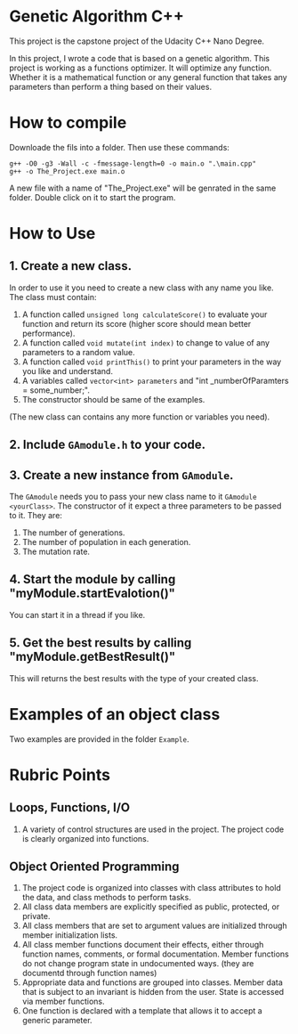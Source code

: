 # Genetic Algorithm C++

This project is the capstone project of the Udacity C++ Nano Degree.

In this project, I wrote a code that is based on a genetic algorithm. This project is working as a functions optimizer. It will optimize any function. Whether it is a mathematical function or any general function that takes any parameters than perform a thing based on their values.


# How to compile

Downloade the fils into a folder. Then use these commands:
```
g++ -O0 -g3 -Wall -c -fmessage-length=0 -o main.o ".\main.cpp" 
g++ -o The_Project.exe main.o 
```

A new file with a name of "The_Project.exe" will be genrated in the same folder. Double click on it to start the program.

# How to Use


## 1. Create a new class.

In order to use it you need to create a new class with any name you like. The class must contain:
1. A function called `unsigned long calculateScore()` to evaluate your function and return its score (higher score should mean better performance).
2. A function called `void mutate(int index)` to change to value of any parameters to a random value.
3. A function called `void printThis()` to print your parameters in the way you like and understand.
4. A variables called `vector<int> parameters`  and  "int _numberOfParamters = some_number;".
5. The constructor should be same of the examples.

(The new class can contains any more function or variables you need).

## 2. Include `GAmodule.h` to your code.
## 3. Create a new instance from `GAmodule`.
The `GAmodule` needs you to pass your new class name to it `GAmodule <yourClass>`. The constructor of it expect a three parameters to be passed to it. They are:
1. The number of generations.
2. The number of population in each generation.
3. The mutation rate.

## 4. Start the module by calling "myModule.startEvalotion()"
You can start it in a thread if you like.

## 5. Get the best results by calling "myModule.getBestResult()"
This will returns the best results with the type of your created class.




# Examples of an object class

Two examples are provided in the folder `Example`.

# Rubric Points

## Loops, Functions, I/O
1. A variety of control structures are used in the project. The project code is clearly organized into functions.

## Object Oriented Programming
1. The project code is organized into classes with class attributes to hold the data, and class methods to perform tasks.
2. All class data members are explicitly specified as public, protected, or private.
3. All class members that are set to argument values are initialized through member initialization lists.
4. All class member functions document their effects, either through function names, comments, or formal documentation. Member functions do not change program state in undocumented ways. (they are documentd through function names)
5. Appropriate data and functions are grouped into classes. Member data that is subject to an invariant is hidden from the user. State is accessed via member functions.
6. One function is declared with a template that allows it to accept a generic parameter.
